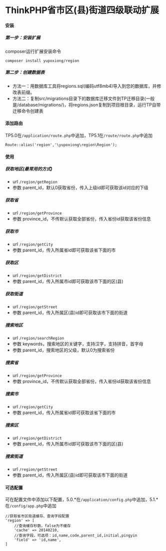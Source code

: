 # ThinkPHP省市区(县)街道四级联动扩展

#### 安装

##### 第一步：安装扩展
composer运行扩展安装命令
```
composer install yupoxiong/region
```

##### 第二步：创建数据表
* 方法一：用数据库工具将regions.sql(编码utf8mb4)导入到您的数据库，并修改表前缀。
* 方法二：复制src/migrations目录下的数据库迁移文件到TP迁移目录(一般是/database/migrations/)，将regions.json复制到项目根目录，运行TP自带迁移命令创建表


#### 添加路由
TP5.0在`/application/route.php`中追加，TP5.1在`/route/route.php`中追加

```
Route::alias('region','\yupoxiong\region\Region');
```

#### 使用

##### 获取地区(最常用的方式)
 * url `/region/getRegion`
 * 参数 parent_id，默认0获取省份，传入上级id即可获取该id对应的下级

##### 获取省
 * url `/region/getProvince`
 * 参数 province_id，不传默认获取全部省份，传入省份id获取该省份信息
 
##### 获取市
 * url `/region/getCity`
 * 参数 parent_id，传入所属省id即可获取该省下面的市

##### 获取区
 * url `/region/getDistrict`
 * 参数 parent_id，传入所属市id即可获取该市下面的区(县)
 
##### 获取街道
 * url `/region/getStreet`
 * 参数 parent_id，传入所属区(县)id即可获取该市下面的街道
 
##### 搜索地区
 * url `/region/searchRegion`
 * 参数 keywords，搜索地区的关键字，支持汉字，支持拼音，首字母
 * 参数 parent_id，搜索地区的父级，默认0为搜索省份
 
##### 搜索省
 * url `/region/getProvince`
 * 参数 province_id，不传默认获取全部省份，传入省份id获取该省份信息

##### 搜索市
 * url `/region/getCity`
 * 参数 parent_id，传入所属省id即可获取该省下面的市

##### 搜索区
 * url `/region/getDistrict`
 * 参数 parent_id，传入所属市id即可获取该市下面的区(县)
 
##### 搜索街道
 * url `/region/getStreet`
 * 参数 parent_id，传入所属区(县)id即可获取该市下面的街道
 
#### 可选配置
可在配置文件中添加以下配置，5.0.*在`/application/config.php`中追加，5.1.*在`/config/app.php`中追加

```
//获取省市区街道缓存、查询字段配置
'region' => [
    //查询缓存秒数，false为不缓存
    'cache' => 20140210,
    //查询字段，可选项：id,name,code,parent_id,initial,pingyin
    'field' => 'id,name',
]
```
